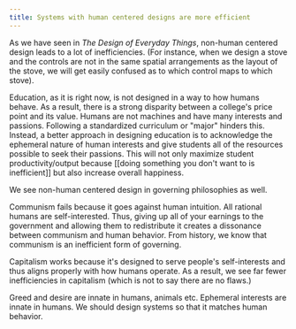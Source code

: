 ```yaml
---
title: Systems with human centered designs are more efficient
---
```


As we have seen in _The Design of Everyday Things_, non-human centered design leads to a lot of inefficiencies. (For instance, when we design a stove and the controls are not in the same spatial arrangements as the layout of the stove, we will get easily confused as to which control maps to which stove). 

Education, as it is right now, is not designed in a way to how humans behave. As a result, there is a strong disparity between a college's price point and its value. Humans are not machines and have many interests and passions. Following a standardized curriculum or "major" hinders this. Instead, a better approach in designing education is to acknowledge the ephemeral nature of human interests and give students all of the resources possible to seek their passions. This will not only maximize student productivity/output because [[doing something you don't want to is inefficient]] but also increase overall happiness. 

We see non-human centered design in governing philosophies as well. 

Communism fails because it goes against human intuition. All rational humans are self-interested. Thus, giving up all of your earnings to the government and allowing them to redistribute it creates a dissonance between communism and human behavior. From history, we know that communism is an inefficient form of governing.

Capitalism works because it's designed to serve people's self-interests and thus aligns properly with how humans operate. As a result, we see far fewer inefficiencies in capitalism (which is not to say there are no flaws.)

Greed and desire are innate in humans, animals etc. Ephemeral interests are innate in humans. We should design systems so that it matches human behavior.
